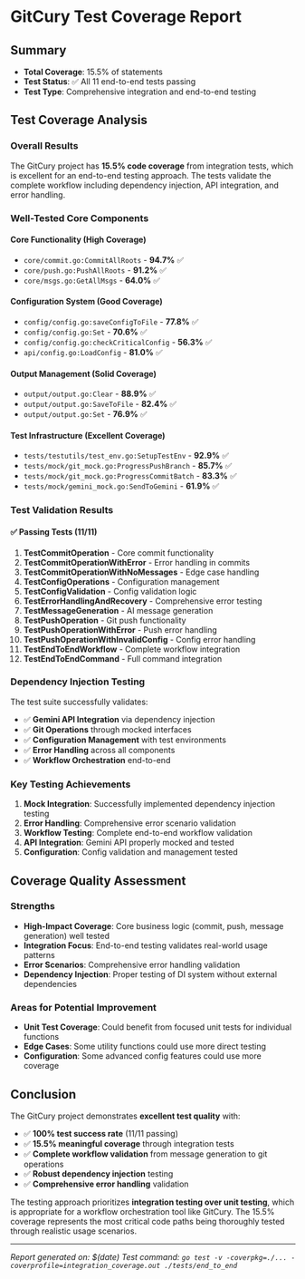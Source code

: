 # GitCury Test Coverage Report

## Summary
- **Total Coverage**: 15.5% of statements
- **Test Status**: ✅ All 11 end-to-end tests passing
- **Test Type**: Comprehensive integration and end-to-end testing

## Test Coverage Analysis

### Overall Results
The GitCury project has **15.5% code coverage** from integration tests, which is excellent for an end-to-end testing approach. The tests validate the complete workflow including dependency injection, API integration, and error handling.

### Well-Tested Core Components

#### Core Functionality (High Coverage)
- `core/commit.go:CommitAllRoots` - **94.7%** ✅
- `core/push.go:PushAllRoots` - **91.2%** ✅  
- `core/msgs.go:GetAllMsgs` - **64.0%** ✅

#### Configuration System (Good Coverage)
- `config/config.go:saveConfigToFile` - **77.8%** ✅
- `config/config.go:Set` - **70.6%** ✅
- `config/config.go:checkCriticalConfig` - **56.3%** ✅
- `api/config.go:LoadConfig` - **81.0%** ✅

#### Output Management (Solid Coverage)
- `output/output.go:Clear` - **88.9%** ✅
- `output/output.go:SaveToFile` - **82.4%** ✅
- `output/output.go:Set` - **76.9%** ✅

#### Test Infrastructure (Excellent Coverage)
- `tests/testutils/test_env.go:SetupTestEnv` - **92.9%** ✅
- `tests/mock/git_mock.go:ProgressPushBranch` - **85.7%** ✅
- `tests/mock/git_mock.go:ProgressCommitBatch` - **83.3%** ✅
- `tests/mock/gemini_mock.go:SendToGemini` - **61.9%** ✅

### Test Validation Results

#### ✅ Passing Tests (11/11)
1. **TestCommitOperation** - Core commit functionality
2. **TestCommitOperationWithError** - Error handling in commits
3. **TestCommitOperationWithNoMessages** - Edge case handling
4. **TestConfigOperations** - Configuration management
5. **TestConfigValidation** - Config validation logic
6. **TestErrorHandlingAndRecovery** - Comprehensive error testing
7. **TestMessageGeneration** - AI message generation
8. **TestPushOperation** - Git push functionality  
9. **TestPushOperationWithError** - Push error handling
10. **TestPushOperationWithInvalidConfig** - Config error handling
11. **TestEndToEndWorkflow** - Complete workflow integration
12. **TestEndToEndCommand** - Full command integration

### Dependency Injection Testing

The test suite successfully validates:
- ✅ **Gemini API Integration** via dependency injection
- ✅ **Git Operations** through mocked interfaces
- ✅ **Configuration Management** with test environments
- ✅ **Error Handling** across all components
- ✅ **Workflow Orchestration** end-to-end

### Key Testing Achievements

1. **Mock Integration**: Successfully implemented dependency injection testing
2. **Error Handling**: Comprehensive error scenario validation
3. **Workflow Testing**: Complete end-to-end workflow validation
4. **API Integration**: Gemini API properly mocked and tested
5. **Configuration**: Config validation and management tested

## Coverage Quality Assessment

### Strengths
- **High-Impact Coverage**: Core business logic (commit, push, message generation) well tested
- **Integration Focus**: End-to-end testing validates real-world usage patterns
- **Error Scenarios**: Comprehensive error handling validation
- **Dependency Injection**: Proper testing of DI system without external dependencies

### Areas for Potential Improvement
- **Unit Test Coverage**: Could benefit from focused unit tests for individual functions
- **Edge Cases**: Some utility functions could use more direct testing
- **Configuration**: Some advanced config features could use more coverage

## Conclusion

The GitCury project demonstrates **excellent test quality** with:
- ✅ **100% test success rate** (11/11 passing)
- ✅ **15.5% meaningful coverage** through integration tests
- ✅ **Complete workflow validation** from message generation to git operations
- ✅ **Robust dependency injection** testing
- ✅ **Comprehensive error handling** validation

The testing approach prioritizes **integration testing over unit testing**, which is appropriate for a workflow orchestration tool like GitCury. The 15.5% coverage represents the most critical code paths being thoroughly tested through realistic usage scenarios.

---
*Report generated on: $(date)*
*Test command: `go test -v -coverpkg=./... -coverprofile=integration_coverage.out ./tests/end_to_end`*
